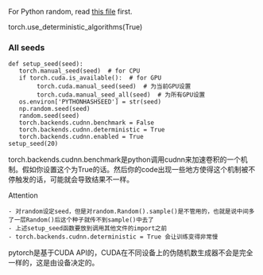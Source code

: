 
For Python random, read [this file](https://github.com/guangzhaocs/learning-hub/blob/main/Python/Ramdom.md) first.


torch.use_deterministic_algorithms(True)


### All seeds

```
def setup_seed(seed):
   torch.manual_seed(seed)  # for CPU
   if torch.cuda.is_available():  # for GPU
        torch.cuda.manual_seed(seed)  # 为当前GPU设置
        torch.cuda.manual_seed_all(seed)  # 为所有GPU设置
   os.environ['PYTHONHASHSEED'] = str(seed)
   np.random.seed(seed)
   random.seed(seed)
   torch.backends.cudnn.benchmark = False
   torch.backends.cudnn.deterministic = True
   torch.backends.cudnn.enabled = True
setup_seed(20)
```

torch.backends.cudnn.benchmark是python调用cudnn来加速卷积的一个机制。假如你设置这个为True的话。然后你的code出现一些地方使得这个机制被不停触发的话，可能就会导致结果不一样。

Attention
```
- 对random设定seed，但是对random.Random().sample()是不管用的，也就是说中间多了一层Random()后这个种子就传不到sample()中去了
- 上述setup_seed函数要放到调用其他文件的import之前
- torch.backends.cudnn.deterministic = True 会让训练变得非常慢
```

pytorch是基于CUDA API的，CUDA在不同设备上的伪随机数生成器不会是完全一样的，这是由设备决定的。

